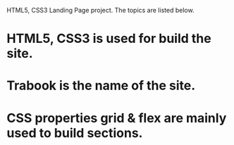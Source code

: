 HTML5, CSS3 Landing Page project. The topics are listed below.

# HTML5, CSS3 is used for build the site.
# Trabook is the name of the site.
# CSS properties grid & flex are mainly used to build sections.

